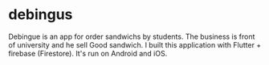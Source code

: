 # debingus

Debingue is an app for order sandwichs by students. The business is front of university and he sell Good sandwich. I built this application with Flutter + firebase (Firestore). It's run on Android and iOS.
